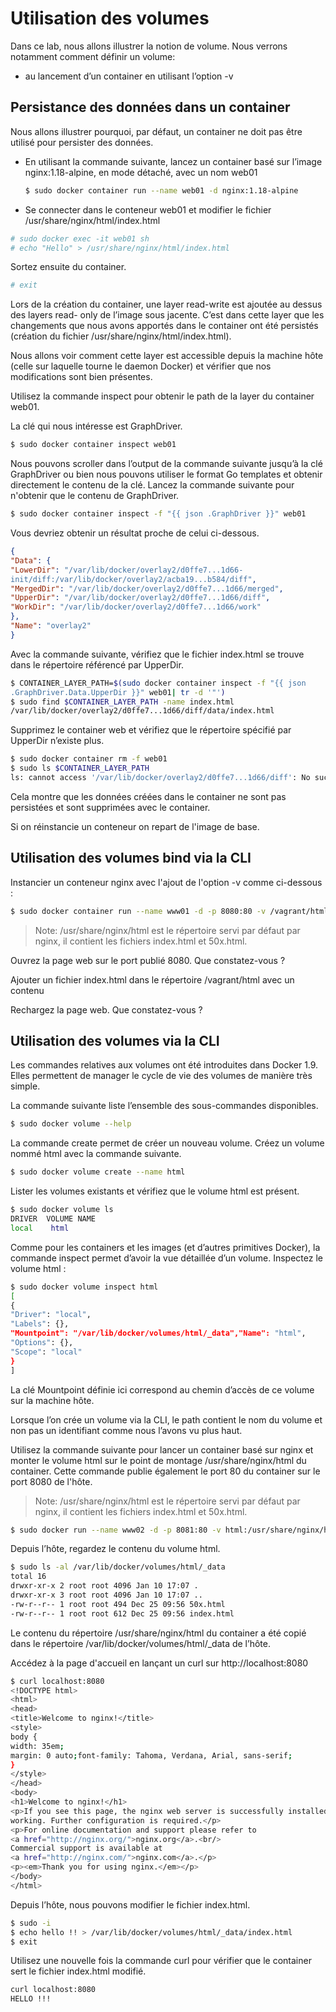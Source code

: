 # Utilisation des volumes

Dans ce lab, nous allons illustrer la notion de volume. Nous verrons notamment comment
définir un volume:
 
  - au lancement d’un container en utilisant l’option -v


## Persistance des données dans un container

Nous allons illustrer pourquoi, par défaut, un container ne doit pas être utilisé pour persister
des données.
- En utilisant la commande suivante, lancez un container basé sur l’image nginx:1.18-alpine, en mode détaché, avec un nom web01

    ```bash
    $ sudo docker container run --name web01 -d nginx:1.18-alpine
    ```


- Se connecter dans le conteneur web01 et modifier le fichier /usr/share/nginx/html/index.html

```bash
# sudo docker exec -it web01 sh
# echo "Hello" > /usr/share/nginx/html/index.html
```

Sortez ensuite du container.

```bash
# exit
```


Lors de la création du container, une layer read-write est ajoutée au dessus des layers read-
only de l’image sous jacente. C’est dans cette layer que les changements que nous avons
apportés dans le container ont été persistés (création du fichier /usr/share/nginx/html/index.html). 

Nous allons voir comment cette layer est accessible depuis la machine hôte (celle sur laquelle tourne le
daemon Docker) et vérifier que nos modifications sont bien présentes.

Utilisez la commande inspect pour obtenir le path de la layer du container web01. 

La clé qui nous intéresse est GraphDriver.

```bash
$ sudo docker container inspect web01
```

Nous pouvons scroller dans l’output de la commande suivante jusqu’à la clé GraphDriver ou
bien nous pouvons utiliser le format Go templates et obtenir directement le contenu de la clé.
Lancez la commande suivante pour n'obtenir que le contenu de GraphDriver.

```bash
$ sudo docker container inspect -f "{{ json .GraphDriver }}" web01
```

Vous devriez obtenir un résultat proche de celui ci-dessous.

```json
{
"Data": {
"LowerDir": "/var/lib/docker/overlay2/d0ffe7...1d66-
init/diff:/var/lib/docker/overlay2/acba19...b584/diff",
"MergedDir": "/var/lib/docker/overlay2/d0ffe7...1d66/merged",
"UpperDir": "/var/lib/docker/overlay2/d0ffe7...1d66/diff",
"WorkDir": "/var/lib/docker/overlay2/d0ffe7...1d66/work"
},
"Name": "overlay2"
}
```

Avec la commande suivante, vérifiez que le fichier index.html se trouve dans le répertoire
référencé par UpperDir.

```bash
$ CONTAINER_LAYER_PATH=$(sudo docker container inspect -f "{{ json
.GraphDriver.Data.UpperDir }}" web01| tr -d '"')
$ sudo find $CONTAINER_LAYER_PATH -name index.html
/var/lib/docker/overlay2/d0ffe7...1d66/diff/data/index.html
```


Supprimez le container web et vérifiez que le répertoire spécifié par UpperDir n’existe plus.

```bash
$ sudo docker container rm -f web01
$ sudo ls $CONTAINER_LAYER_PATH
ls: cannot access '/var/lib/docker/overlay2/d0ffe7...1d66/diff': No such file or directory
```

Cela montre que les données créées dans le container ne sont pas persistées et sont supprimées avec le container.

Si on réinstancie un conteneur on repart de l'image de base.


## Utilisation des volumes bind via la CLI

Instancier un conteneur nginx avec l'ajout de l'option -v comme ci-dessous :

```bash
$ sudo docker container run --name www01 -d -p 8080:80 -v /vagrant/html:/usr/share/nginx/html nginx:1.18-alpine
```
> Note: /usr/share/nginx/html est le répertoire servi par défaut par nginx, il contient les fichiers
index.html et 50x.html.

Ouvrez la page web sur le port publié 8080. Que constatez-vous ?

Ajouter un fichier index.html dans le répertoire /vagrant/html avec un contenu

Rechargez la page web. Que constatez-vous ?

## Utilisation des volumes via la CLI

Les commandes relatives aux volumes ont été introduites dans Docker 1.9. Elles permettent
de manager le cycle de vie des volumes de manière très simple.

La commande suivante liste l’ensemble des sous-commandes disponibles.

```bash
$ sudo docker volume --help
```

La commande create permet de créer un nouveau volume. Créez un volume nommé html avec
la commande suivante.

```bash
$ sudo docker volume create --name html
```

Lister les volumes existants et vérifiez que le volume html est présent.

```bash
$ sudo docker volume ls
DRIVER  VOLUME NAME
local    html
```


Comme pour les containers et les images (et d’autres primitives Docker), la commande
inspect permet d’avoir la vue détaillée d’un volume. Inspectez le volume html :

```bash
$ sudo docker volume inspect html
[
{
"Driver": "local",
"Labels": {},
"Mountpoint": "/var/lib/docker/volumes/html/_data","Name": "html",
"Options": {},
"Scope": "local"
}
]
```



La clé Mountpoint définie ici correspond au chemin d’accès de ce volume sur la machine hôte.

Lorsque l’on crée un volume via la CLI, le path contient le nom du volume et non pas un
identifiant comme nous l’avons vu plus haut.

Utilisez la commande suivante pour lancer un container basé sur nginx et monter le volume
html sur le point de montage /usr/share/nginx/html du container. Cette commande publie
également le port 80 du container sur le port 8080 de l'hôte.

> Note: /usr/share/nginx/html est le répertoire servi par défaut par nginx, il contient les fichiers
index.html et 50x.html.

```bash
$ sudo docker run --name www02 -d -p 8081:80 -v html:/usr/share/nginx/html nginx
```


Depuis l’hôte, regardez le contenu du volume html.

```bash
$ sudo ls -al /var/lib/docker/volumes/html/_data
total 16
drwxr-xr-x 2 root root 4096 Jan 10 17:07 .
drwxr-xr-x 3 root root 4096 Jan 10 17:07 ..
-rw-r--r-- 1 root root 494 Dec 25 09:56 50x.html
-rw-r--r-- 1 root root 612 Dec 25 09:56 index.html
```

Le contenu du répertoire /usr/share/nginx/html du container a été copié dans le répertoire
/var/lib/docker/volumes/html/_data de l’hôte.


Accédez à la page d'accueil en lançant un curl sur http://localhost:8080

```bash
$ curl localhost:8080
<!DOCTYPE html>
<html>
<head>
<title>Welcome to nginx!</title>
<style>
body {
width: 35em;
margin: 0 auto;font-family: Tahoma, Verdana, Arial, sans-serif;
}
</style>
</head>
<body>
<h1>Welcome to nginx!</h1>
<p>If you see this page, the nginx web server is successfully installed and
working. Further configuration is required.</p>
<p>For online documentation and support please refer to
<a href="http://nginx.org/">nginx.org</a>.<br/>
Commercial support is available at
<a href="http://nginx.com/">nginx.com</a>.</p>
<p><em>Thank you for using nginx.</em></p>
</body>
</html>
```


Depuis l’hôte, nous pouvons modifier le fichier index.html.

```bash
$ sudo -i
$ echo hello !! > /var/lib/docker/volumes/html/_data/index.html
$ exit
```


Utilisez une nouvelle fois la commande curl pour vérifier que le container sert le fichier
index.html modifié.

```bash
curl localhost:8080
HELLO !!!
```